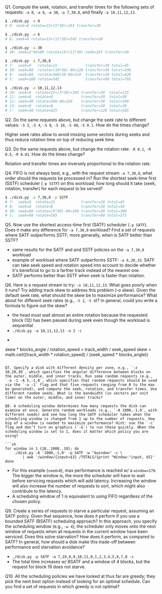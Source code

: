 Q1. Compute the seek, rotation, and transfer times for the following sets of requests: `-a 0`, `-a 6`, `-a 30`, `-a 7,30,8`, and finally `-a 10,11,12,13`.

```sh
$ ./disk.py -a 0
# 0: seek=0 rotate=15+(5*30)=165 transfer=30

$ ./disk.py -a 6
# 6: seek=0 rotate=15+(11*30)=345 transfer=30

$ ./disk.py -a 30
# 30: seek=2*40=80 rotate=15+(11*30)-seek=265 transfer=30

$ ./disk.py -a 7,30,8
# 7:  seek=0   rotate=15             transfer=30 total=45
# 30: seek=80  rotate=(10*30)-80=220 transfer=30 total=330
# 8:  seek=80  rotate=360+30-80=310  transfer=30 total=420
# t:  seek=160 rotate=545            transfer=90 total=795

$ ./disk.py -a 10,11,12,13
# 10: seek=0  rotate=15+(3*30)=105 transfer=30  total=135
# 11: seek=0  rotate=0             transfer=30  total=30
# 12: seek=40 rotate=360-40=320    transfer=30  total=390
# 13: seek=0  rotate=0             transfer=30  total=30
# t:  seek=40 rotate=425           transfer=120 total=585
```

Q2. Do the same requests above, but change the seek rate to different values: `-S 2`, `-S 4`, `-S 8`, `-S 10`, `-S 40`, `-S 0.1`. How do the times change?

Higher seek rates allow to avoid missing some sectors during seeks and thus reduce rotation time on top of reducing seek time.

Q3. Do the same requests above, but change the rotation rate: `-R 0.1`, `-R 0.5`, `-R 0.01`. How do the times change?

Rotation and transfer times are inversely proportional to the rotation rate.

Q4. FIFO is not always best, e.g., with the request stream `-a 7,30,8`, what order should the requests be processed in? Run the shortest seek-time first (SSTF) scheduler (`-p SSTF`) on this workload; how long should it take (seek, rotation, transfer) for each request to be served?

```sh
$ ./disk.py -a 7,30,8 -p SSTF
# 7:  seek=0  rotate=15            transfer=30 total=45
# 8:  seek=0  rotate=0             transfer=30 total=30
# 30: seek=80 rotate=(9*30)-80=190 transfer=30 total=300
# t:  seek=80 rotate=205           transfer=90 total=375
```

Q5. Now use the shortest access-time first (SATF) scheduler (`-p SATF`). Does it make any difference for `-a 7,30,8` workload? Find a set of requests where SATF outperforms SSTF; more generally, when is SATF better than SSTF?

* same results for the SATF and and SSTF policies on the `-a 7,30,8` workload
* example of workload where SATF outperforms SSTF: `-a 6,20,33`. SATF can take seek speed and rotation speed into account to decide whether it's beneficial to go to a farther track instead of the nearest one.
* SATF performs better than SSTF when seek is faster than rotation.

Q6. Here is a request stream to try: `-a 10,11,12,13`. What goes poorly when it runs? Try adding track skew to address this problem (-o skew). Given the default seek rate, what should the skew be to maximize performance? What about for different seek rates (e.g., `-S 2`, `-S 4`)? In general, could you write a formula to figure out the skew?

* the head must wait almost an entire rotation because the requested block (12) has been passed during seek even though the workload is sequential
* `./disk.py -a 10,11,12,13 -o 2 -c`
* ```py
skew * blocks_angle / rotation_speed > track_width / seek_speed
skew = math.ceil((track_width * rotation_speed) / (seek_speed * blocks_angle))
```

Q7. Specify a disk with different density per zone, e.g., `-z 10,20,30`, which specifies the angular difference between blocks on the outer, middle, and inner tracks. Run some random requests (e.g., `-a -1 -A 5,-1,0`, which specifies that random requests should be used via the `-a -1` flag and that five requests ranging from 0 to the max be generated), and compute the seek, rotation, and transfer times. Use different random seeds. What is the bandwidth (in sectors per unit time) on the outer, middle, and inner tracks?

Q8. A scheduling window determines how many requests the disk can examine at once. Generate random workloads (e.g., `-A 1000,-1,0`, with different seeds) and see how long the SATF scheduler takes when the scheduling window is changed from 1 up to the number of requests. How big of a window is needed to maximize performance? Hint: use the `-c` flag and don’t turn on graphics (`-G`) to run these quickly. When the scheduling window is set to 1, does it matter which policy you are using?

```sh
for window in 1 {10..1000..10}; do
    ./disk.py -A '1000,-1,0' -p SATF -w "$window" -c \
        | awk '/window/{input=$3} /TOTALS/{print "Window:"input, $5}'
done
```

* For this example (`seed=0`), max performance is reached w/ a `window≈170`. The bigger the window is, the more the scheduler will have to wait before servicing requests which will add latency. Increasing the window will also increase the number of requests to sort, which might also contribute to the latency.
* A scheduling window of 1 is equivalent to using FIFO regardless of the chosen policy.

Q9. Create a series of requests to starve a particular request, assuming an SATF policy. Given that sequence, how does it perform if you use a bounded SATF (BSATF) scheduling approach? In this approach, you specify the scheduling window (e.g., `-w 4`); the scheduler only moves onto the next window of requests when all requests in the current window have been serviced. Does this solve starvation? How does it perform, as compared to SATF? In general, how should a disk make this trade-off between performance and starvation avoidance?

* `./disk.py -p SATF -a 7,19,8,9,10,11,0,1,2,3,4,5,6,7,8 -c`
* The total time increases w/ BSATF and a window of 4 blocks, but the request for block 19 does not starve.

Q10. All the scheduling policies we have looked at thus far are greedy; they pick the next best option instead of looking for an optimal schedule. Can you find a set of requests in which greedy is not optimal?

